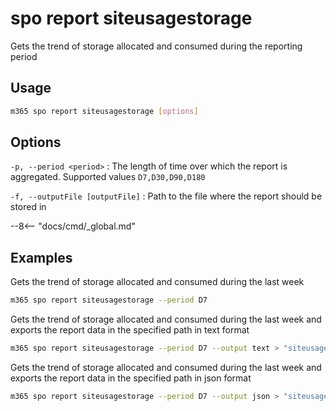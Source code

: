# spo report siteusagestorage

Gets the trend of storage allocated and consumed during the reporting period

## Usage

```sh
m365 spo report siteusagestorage [options]
```

## Options

`-p, --period <period>`
: The length of time over which the report is aggregated. Supported values `D7,D30,D90,D180`

`-f, --outputFile [outputFile]`
: Path to the file where the report should be stored in

--8<-- "docs/cmd/_global.md"

## Examples

Gets the trend of storage allocated and consumed during the last week

```sh
m365 spo report siteusagestorage --period D7
```

Gets the trend of storage allocated and consumed during the last week and exports the report data in the specified path in text format

```sh
m365 spo report siteusagestorage --period D7 --output text > "siteusagestorage.txt"
```

Gets the trend of storage allocated and consumed during the last week and exports the report data in the specified path in json format

```sh
m365 spo report siteusagestorage --period D7 --output json > "siteusagestorage.json"
```
